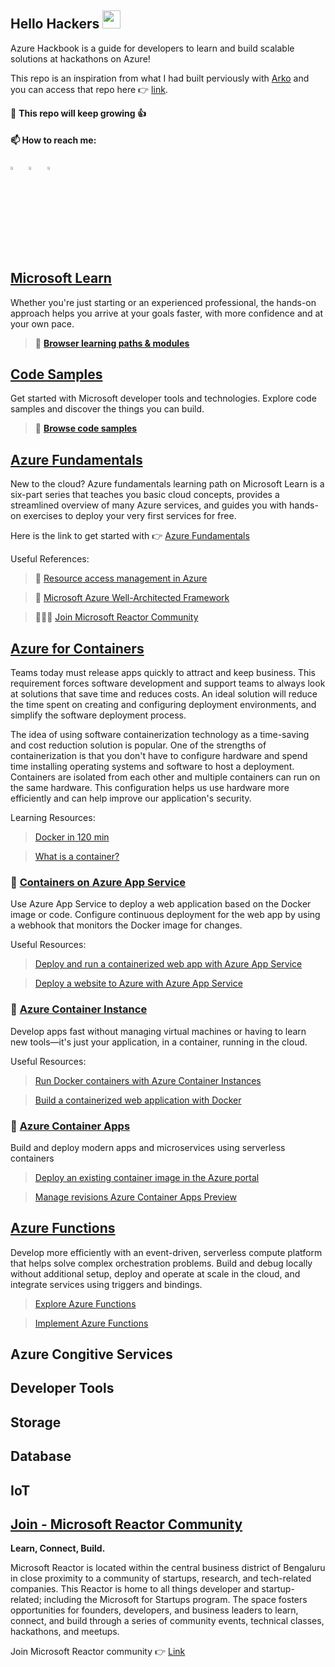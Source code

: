 ## Hello Hackers <img src="https://github.com/sciencepal/sciencepal/blob/master/assets/Hi.gif" width="29px"> 

Azure Hackbook is a guide for developers to learn and build scalable solutions at hackathons on Azure! 

This repo is an inspiration from what I had built perviously with [Arko](https://twitter.com/arkodyutisaha) and you can access that repo here :point_right: [link](https://github.com/arkodyuti/hackathon-hackbook). 

:dart: **This repo will keep growing 👍**

#### 📫 How to reach me:
  
[<img src="https://img.icons8.com/color/48/000000/twitter.png" width="3.5%"/>](https://twitter.com/vivek_sridhar)  &nbsp; [<img src="https://img.icons8.com/color/48/000000/linkedin.png" width="3.5%"/>](https://www.linkedin.com/in/vivsridh/)  &nbsp; 
<a href="mailto:vivek@vickybytes.com"> <img src="https://img.icons8.com/fluent/48/000000/gmail.png" width="3.5%"/>
  
## [Microsoft Learn](https://docs.microsoft.com/learn/?wt.mc_id=github_visrid_webinar_reactor)
  
  Whether you're just starting or an experienced professional, the hands-on approach helps you arrive at your goals faster, with more confidence and at your own pace.
  
> 🔖 [**Browser learning paths & modules**](https://docs.microsoft.com/learn/?wt.mc_id=github_visrid_webinar_reactor)
  
## [Code Samples](https://docs.microsoft.com/samples/browse/?wt.mc_id=github_visrid_webinar_reactor)
  
  Get started with Microsoft developer tools and technologies. Explore code samples and discover the things you can build.
  
> 🔖 [**Browse code samples**](https://docs.microsoft.com/samples/browse/?wt.mc_id=github_visrid_webinar_reactor)

## [Azure Fundamentals](https://docs.microsoft.com/learn/paths/az-900-describe-cloud-concepts/?wt.mc_id=github_azurehappyhours_webinar_reactor)
  New to the cloud? Azure fundamentals learning path on Microsoft Learn is a six-part series that teaches you basic cloud concepts, provides a streamlined overview of many Azure services, and guides you with hands-on exercises to deploy your very first services for free.
  
  Here is the link to get started with :point_right: [Azure Fundamentals](https://docs.microsoft.com/learn/paths/az-900-describe-cloud-concepts/?wt.mc_id=github_azurehappyhours_webinar_reactor)
  
  Useful References:
  
  > 📘 [Resource access management in Azure](https://docs.microsoft.com/azure/cloud-adoption-framework/govern/resource-consistency/resource-access-management/?wt.mc_id=github_visrid_webinar_reactor)
  
  > 📗 [Microsoft Azure Well-Architected Framework](https://docs.microsoft.com/en-us/azure/cloud-adoption-framework/govern/resource-consistency/resource-access-management/?wt.mc_id=github_visrid_webinar_reactor)
  
  > 🧑‍🤝‍🧑 [Join Microsoft Reactor Community](https://www.meetup.com/microsoft-reactor-bengaluru)

## [Azure for Containers](https://docs.microsoft.com/en-in/learn/modules/intro-to-docker-containers/?wt.mc_id=github_visrid_webinar_reactor)
  
  Teams today must release apps quickly to attract and keep business. This requirement forces software development and support teams to always look at solutions that save time and reduces costs. An ideal solution will reduce the time spent on creating and configuring deployment environments, and simplify the software deployment process.
  
  The idea of using software containerization technology as a time-saving and cost reduction solution is popular. One of the strengths of containerization is that you don't have to configure hardware and spend time installing operating systems and software to host a deployment. Containers are isolated from each other and multiple containers can run on the same hardware. This configuration helps us use hardware more efficiently and can help improve our application's security.
  
  Learning Resources:
  
  > [Docker in 120 min](https://www.youtube.com/watch?v=a0N5TFYLfAM&list=PLmsFUfdnGr3zCvRrMxOetO8fr_bo_hOjA&index=2)
  
  > [What is a container?](https://azure.microsoft.com/overview/what-is-a-container/#overview/?wt.mc_id=github_visrid_webinar_reactor)

### 🔗 [Containers on Azure App Service](https://docs.microsoft.com/azure/container-instances/container-instances-overview/?wt.mc_id=github_visrid_webinar_reactor)
  
  Use Azure App Service to deploy a web application based on the Docker image or code. Configure continuous deployment for the web app by using a webhook that monitors the Docker image for changes.
  
  Useful Resources:
  
  > [Deploy and run a containerized web app with Azure App Service](https://docs.microsoft.com/en-us/learn/modules/deploy-run-container-app-service/?wt.mc_id=github_visrid_webinar_reactor)
  
  > [Deploy a website to Azure with Azure App Service](https://docs.microsoft.com/learn/paths/deploy-a-website-with-azure-app-service/?wt.mc_id=github_visrid_webinar_reactor)

### 🔗 [**Azure Container Instance**](https://azure.microsoft.com/services/container-instances/?wt.mc_id=github_visrid_webinar_reactor)

Develop apps fast without managing virtual machines or having to learn new tools—it's just your application, in a container, running in the cloud.

Useful Resources:

> [Run Docker containers with Azure Container Instances](https://docs.microsoft.com/learn/modules/run-docker-with-azure-container-instances/?wt.mc_id=github_visrid_webinar_reactor)

>[Build a containerized web application with Docker](https://docs.microsoft.com/learn/modules/intro-to-containers/?wt.mc_id=github_visrid_webinar_reactor)

### 🔗 [Azure Container Apps](https://azure.microsoft.com/services/container-apps/#overview/?wt.mc_id=github_visrid_webinar_reactor)
  
  Build and deploy modern apps and microservices using serverless containers
  
  > [Deploy an existing container image in the Azure portal](https://docs.microsoft.com/en-us/azure/container-apps/get-started-existing-container-image-portal?pivots=container-apps-private-registry&wt.mc_id=github_visrid_webinar_reactor)
  
  > [Manage revisions Azure Container Apps Preview](https://docs.microsoft.com/azure/container-apps/revisions-manage?tabs=bash&wt.mc_id=github_visrid_webinar_reactor)
  
## [Azure Functions](https://azure.microsoft.com/services/functions/?wt.mc_id=github_visrid_webinar_reactor)
  
  Develop more efficiently with an event-driven, serverless compute platform that helps solve complex orchestration problems. Build and debug locally without additional setup, deploy and operate at scale in the cloud, and integrate services using triggers and bindings.
  
  > [Explore Azure Functions](https://docs.microsoft.com/learn/modules/explore-azure-functions/?wt.mc_id=github_visrid_webinar_reactor)
  
  >[Implement Azure Functions](https://docs.microsoft.com/learn/paths/implement-azure-functions/?wt.mc_id=github_visrid_webinar_reactor)
  
## Azure Congitive Services
## Developer Tools
## Storage 
## Database
## IoT 

## [Join - Microsoft Reactor Community](https://www.meetup.com/microsoft-reactor-bengaluru)

**Learn, Connect, Build.**

Microsoft Reactor is located within the central business district of Bengaluru in close proximity to a community of startups, research, and tech-related companies. This Reactor is home to all things developer and startup-related; including the Microsoft for Startups program. The space fosters opportunities for founders, developers, and business leaders to learn, connect, and build through a series of community events, technical classes, hackathons, and meetups. 

Join Microsoft Reactor community :point_right: [Link](https://www.meetup.com/microsoft-reactor-bengaluru)


